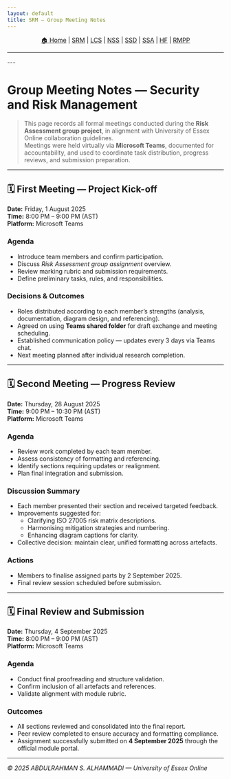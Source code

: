 ```yaml
---
layout: default
title: SRM — Group Meeting Notes
---
```


<p align="center">
  <a href="https://github.com/zexmartens/cybersecurity-portfolio-A.S/blob/main/modules/Security-and-Risk-Management/overview.md">🏠 Home</a> |
  <a href="../Security-and-Risk-Management/overview.md">SRM</a> |
  <a href="../Launching-into-Cyber-Security/overview.md">LCS</a> |
  <a href="../Network-Security/overview.md">NSS</a> |
  <a href="../Secure-Software-Development/overview.md">SSD</a> |
  <a href="../Secure-System-Architecture/overview.md">SSA</a> |
  <a href="../The-Human-Factor/overview.md">HF</a> |
  <a href="../Research-Methods-and-Professional-Practice/overview.md">RMPP</a>
</p>
<hr>
---

# Group Meeting Notes — Security and Risk Management

> This page records all formal meetings conducted during the **Risk Assessment group project**, in alignment with University of Essex Online collaboration guidelines.  
> Meetings were held virtually via **Microsoft Teams**, documented for accountability, and used to coordinate task distribution, progress reviews, and submission preparation.

---

## 🗓️ First Meeting — Project Kick-off  
**Date:** Friday, 1 August 2025  
**Time:** 8:00 PM – 9:00 PM (AST)  
**Platform:** Microsoft Teams  

### **Agenda**
- Introduce team members and confirm participation.
- Discuss *Risk Assessment group assignment* overview.
- Review marking rubric and submission requirements.
- Define preliminary tasks, rules, and responsibilities.

### **Decisions & Outcomes**
- Roles distributed according to each member’s strengths (analysis, documentation, diagram design, and referencing).  
- Agreed on using **Teams shared folder** for draft exchange and meeting scheduling.  
- Established communication policy — updates every 3 days via Teams chat.  
- Next meeting planned after individual research completion.

---

## 🗓️ Second Meeting — Progress Review  
**Date:** Thursday, 28 August 2025  
**Time:** 9:00 PM – 10:30 PM (AST)  
**Platform:** Microsoft Teams  

### **Agenda**
- Review work completed by each team member.  
- Assess consistency of formatting and referencing.  
- Identify sections requiring updates or realignment.  
- Plan final integration and submission.

### **Discussion Summary**
- Each member presented their section and received targeted feedback.  
- Improvements suggested for:  
  - Clarifying ISO 27005 risk matrix descriptions.  
  - Harmonising mitigation strategies and numbering.  
  - Enhancing diagram captions for clarity.  
- Collective decision: maintain clear, unified formatting across artefacts.

### **Actions**
- Members to finalise assigned parts by 2 September 2025.  
- Final review session scheduled before submission.  

---

## 🗓️ Final Review and Submission  
**Date:** Thursday, 4 September 2025  
**Time:** 8:00 PM – 9:00 PM (AST)  
**Platform:** Microsoft Teams  

### **Agenda**
- Conduct final proofreading and structure validation.  
- Confirm inclusion of all artefacts and references.  
- Validate alignment with module rubric.  

### **Outcomes**
- All sections reviewed and consolidated into the final report.  
- Peer review completed to ensure accuracy and formatting compliance.  
- Assignment successfully submitted on **4 September 2025** through the official module portal.  

---


*© 2025 ABDULRAHMAN S. ALHAMMADI — University of Essex Online*
